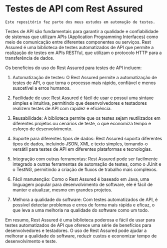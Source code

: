 # Testes de API com Rest Assured

    Este repositório faz parte dos meus estudos em automação de testes.

Testes de API são fundamentais para garantir a qualidade e confiabilidade de sistemas que utilizam APIs (Application Programming Interfaces) como meio de comunicação entre diferentes componentes ou serviços. Rest Assured é uma biblioteca de testes automatizados de API que permite a realização de testes em APIs RESTful, que utilizam o protocolo HTTP para a transferência de dados.

Os benefícios do uso do Rest Assured para testes de API incluem:

1. Automatização de testes: O Rest Assured permite a automatização de testes de API, o que torna o processo mais rápido, confiável e menos suscetível a erros humanos.

2. Facilidade de uso: Rest Assured é fácil de usar e possui uma sintaxe simples e intuitiva, permitindo que desenvolvedores e testadores realizem testes de API com rapidez e eficiência.

3. Reusabilidade: A biblioteca permite que os testes sejam reutilizados em diferentes projetos ou cenários de teste, o que economiza tempo e esforço de desenvolvimento.

4. Suporte para diferentes tipos de dados: Rest Assured suporta diferentes tipos de dados, incluindo JSON, XML e texto simples, tornando-o versátil para testes de API em diferentes plataformas e tecnologias.

5. Integração com outras ferramentas: Rest Assured pode ser facilmente integrado a outras ferramentas de automação de testes, como o JUnit e o TestNG, permitindo a criação de fluxos de trabalho mais complexos.

6. Fácil manutenção: Como o Rest Assured é baseado em Java, uma linguagem popular para desenvolvimento de software, ele é fácil de manter e atualizar, mesmo em grandes projetos.

7. Melhora a qualidade do software: Com testes automatizados de API, é possível detectar problemas e erros de forma mais rápida e eficaz, o que leva a uma melhoria na qualidade do software como um todo.

Em resumo, Rest Assured é uma biblioteca poderosa e fácil de usar para testes automatizados de API que oferece uma série de benefícios para desenvolvedores e testadores. O uso de Rest Assured pode ajudar a melhorar a qualidade do software, reduzir custos e economizar tempo de desenvolvimento e teste.